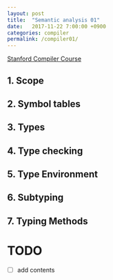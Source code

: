 ```yaml
---
layout: post
title:  "Semantic analysis 01"
date:   2017-11-22 7:00:00 +0900
categories: compiler
permalink: /compiler01/
---
```

[Stanford Compiler Course](https://lagunita.stanford.edu/courses/Engineering/Compilers/Fall2014)

## 1. Scope
## 2. Symbol tables
## 3. Types
## 4. Type checking
## 5. Type Environment
## 6. Subtyping
## 7. Typing Methods

# TODO

- [ ] add contents
